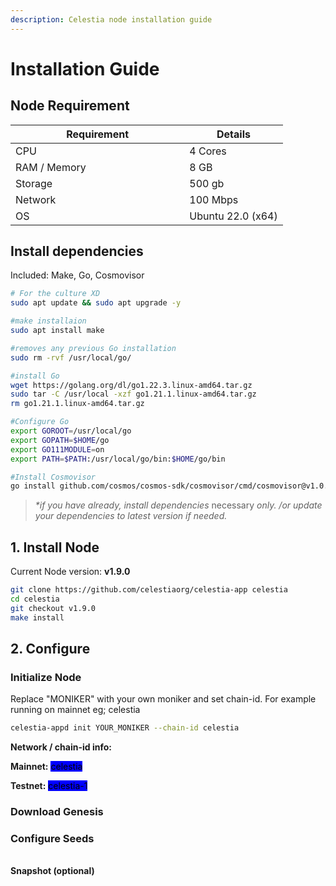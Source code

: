 ```yaml
---
description: Celestia node installation guide
---
```


# Installation Guide

## Node Requirement

<table data-full-width="false"><thead><tr><th width="262.3333333333333">Requirement</th><th>Details</th></tr></thead><tbody><tr><td>CPU</td><td>4 Cores</td></tr><tr><td>RAM / Memory</td><td>8 GB</td></tr><tr><td>Storage</td><td>500 gb</td></tr><tr><td>Network</td><td>100 Mbps</td></tr><tr><td>OS</td><td>Ubuntu 22.0 (x64)</td></tr></tbody></table>

## Install dependencies

Included: Make, Go, Cosmovisor

```sh
# For the culture XD
sudo apt update && sudo apt upgrade -y

#make installaion
sudo apt install make

#removes any previous Go installation
sudo rm -rvf /usr/local/go/

#install Go
wget https://golang.org/dl/go1.22.3.linux-amd64.tar.gz
sudo tar -C /usr/local -xzf go1.21.1.linux-amd64.tar.gz
rm go1.21.1.linux-amd64.tar.gz

#Configure Go
export GOROOT=/usr/local/go
export GOPATH=$HOME/go
export GO111MODULE=on
export PATH=$PATH:/usr/local/go/bin:$HOME/go/bin

#Install Cosmovisor
go install github.com/cosmos/cosmos-sdk/cosmovisor/cmd/cosmovisor@v1.0.0

```

> _\*if you have already, install dependencies_ necessary _only. /or update your dependencies to latest version if needed._



## 1. Install Node

Current Node version: **v1.9.0**

```bash
git clone https://github.com/celestiaorg/celestia-app celestia
cd celestia
git checkout v1.9.0
make install
```

## 2. Configure

### Initialize Node

Replace "MONIKER" with your own moniker and set chain-id. For example running on mainnet eg; celestia

```bash
celestia-appd init YOUR_MONIKER --chain-id celestia
```

**Network / chain-id info:**

**Mainnet:** <mark style="background-color:blue;">celestia</mark>

**Testnet:** <mark style="background-color:blue;">celestia-1</mark>

### Download Genesis

### **Configure Seeds**

\
**Snapshot (optional)**


